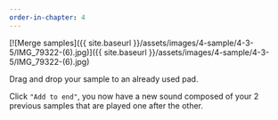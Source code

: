 ```yaml
---
order-in-chapter: 4
---
```


[![Merge samples]({{ site.baseurl }}/assets/images/4-sample/4-3-5/IMG_79322-(6).jpg)]({{
site.baseurl }}/assets/images/4-sample/4-3-5/IMG_79322-(6).jpg)

Drag and drop your sample to an already used pad.

Click `"Add to end"`, you now have a new sound composed of your 2 previous samples that are played one after the other.
